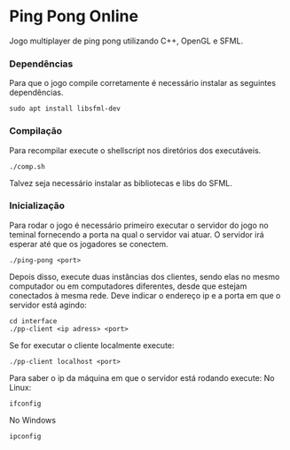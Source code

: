 # Ping Pong Online

Jogo multiplayer de ping pong utilizando C++, OpenGL e SFML.

### Dependências

Para que o jogo compile corretamente é necessário instalar as seguintes dependências.
```
sudo apt install libsfml-dev
```

### Compilação

Para recompilar execute o shellscript nos diretórios dos executáveis.
```
./comp.sh
```
Talvez seja necessário instalar as bibliotecas e libs do SFML.

### Inicialização

Para rodar o jogo é necessário primeiro executar o servidor do jogo no teminal fornecendo a porta na qual o servidor vai atuar.
O servidor irá esperar até que os jogadores se conectem.

```
./ping-pong <port>
```

Depois disso, execute duas instâncias dos clientes, sendo elas no mesmo computador ou em computadores diferentes, desde que 
estejam conectados à mesma rede. Deve indicar o endereço ip e a porta em que o servidor está agindo:

```
cd interface
./pp-client <ip adress> <port>
```
Se for executar o cliente localmente execute:
```
./pp-client localhost <port>
```
Para saber o ip da máquina em que o servidor está rodando execute:
No Linux:
```
ifconfig
```
No Windows
```
ipconfig
```
